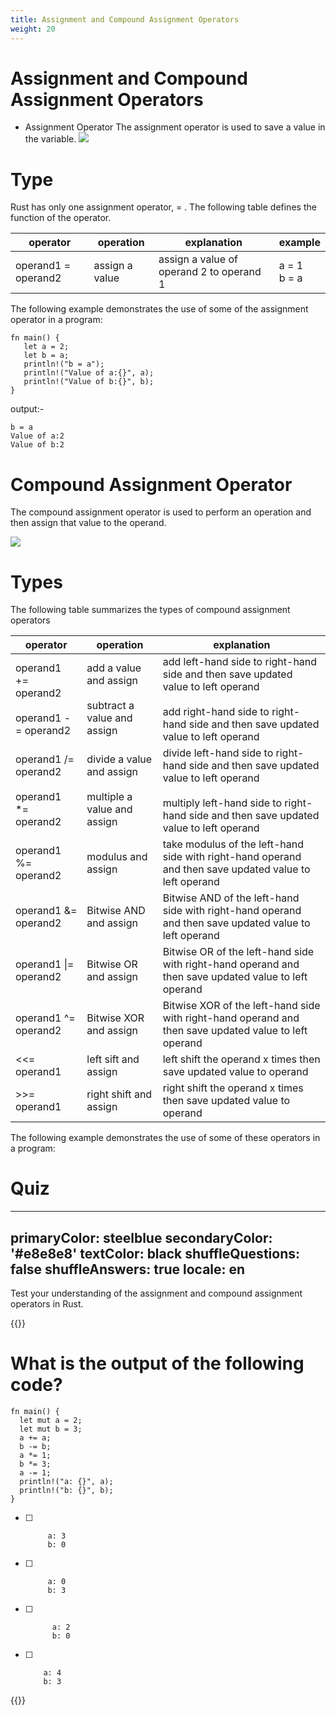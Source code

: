 ```yaml
---
title: Assignment and Compound Assignment Operators
weight: 20
---
```


# Assignment and Compound Assignment Operators

- Assignment Operator 
The assignment operator is used to save a value in the variable.
![](/img/diagrams/31.assignment-op.png)


# Type 
Rust has only one assignment operator, = . The following table defines the function of the operator.

| operator 	| operation  	| explanation 	| example 	|
|-	|-	|-	|-	|
| operand1 = operand2 	| assign a value  	| assign a value of operand 2  to operand 1 	| a = 1<br>b = a 	|


The following example demonstrates the use of some of the assignment operator in a program:
```
fn main() {
   let a = 2;
   let b = a;
   println!("b = a");
   println!("Value of a:{}", a);
   println!("Value of b:{}", b);
}

```
output:-

```
b = a
Value of a:2
Value of b:2

```
# Compound Assignment Operator 

The compound assignment operator is used to perform an operation and then assign that value to the operand.

![](/img/diagrams//32.Compound-op.png)

# Types 

The following table summarizes the types of compound assignment operators

| operator 	| operation  	| explanation 	|
|-	|-	|-	|
| operand1 += operand2<br><br>operand1 -= operand2 	| add a value and assign<br><br>subtract a value and assign 	| add left-hand side to right-hand side and then save updated value to left operand<br><br>add right-hand side to right-hand side and then save updated value to left operand   	|
| operand1 /= operand2<br><br>operand1 *= operand2  	| divide a value and assign<br><br>multiple a value and assign 	| divide left-hand side to right-hand side and then save updated value to left operand<br><br>multiply left-hand side to right-hand side and then save updated value to left operand 	|
| operand1 %= operand2 	| modulus and assign 	| take modulus of the left-hand side with right-hand operand and then save updated value to left operand 	|
| operand1 &= operand2 	| Bitwise AND and assign 	| Bitwise AND  of the left-hand side with right-hand operand and then save updated value to left operand 	|
| operand1 \|= operand2 	| Bitwise OR and assign  	| Bitwise OR  of the left-hand side with right-hand operand and then save updated value to left operand 	|
| operand1 ^= operand2 	| Bitwise XOR and assign  	| Bitwise XOR  of the left-hand side with right-hand operand and then save updated value to left operand 	|
| <<= operand1  	| left sift and assign  	| left shift the operand x times then save updated value to operand  	|
| >>= operand1 	| right shift and assign 	| right shift the operand x times then save updated value to operand 	|


The following example demonstrates the use of some of these operators in a program:

# Quiz 

---
primaryColor: steelblue
secondaryColor: '#e8e8e8'
textColor: black
shuffleQuestions: false
shuffleAnswers: true
locale: en
---



Test your understanding of the assignment and compound assignment operators in Rust.

{{<quizdown>}}

# What is the output of the following code?

```
fn main() {
  let mut a = 2;
  let mut b = 3;
  a += a;
  b -= b;
  a *= 1;
  b *= 3;
  a -= 1;
  println!("a: {}", a);
  println!("b: {}", b); 
}

```


- [ ] ``` 
       a: 3  
       b: 0 
    ```

- [ ] ``` 
       a: 0 
       b: 3
     ```

- [ ] ``` 
        a: 2 
        b: 0
     ```     

- [ ] ```
      a: 4 
      b: 3 
    ```



{{</quizdown>}}
